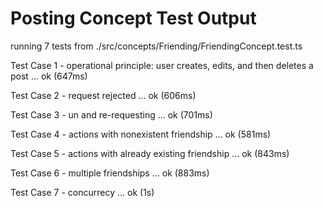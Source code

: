 # Posting Concept Test Output

running 7 tests from ./src/concepts/Friending/FriendingConcept.test.ts

Test Case 1 - operational principle: user creates, edits, and then deletes a post ... ok (647ms)

Test Case 2 - request rejected ... ok (606ms)

Test Case 3 - un and re-requesting ... ok (701ms)

Test Case 4 - actions with nonexistent friendship ... ok
(581ms)

Test Case 5 - actions with already existing friendship ...
ok (843ms)

Test Case 6 - multiple friendships ... ok (883ms)

Test Case 7 - concurrecy ... ok (1s)
